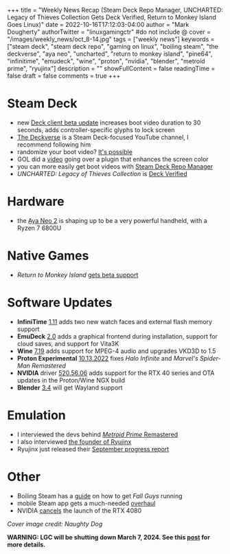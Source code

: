 +++
title = "Weekly News Recap (Steam Deck Repo Manager, UNCHARTED: Legacy of Thieves Collection Gets Deck Verified, Return to Monkey Island Goes Linux)"
date = 2022-10-16T17:12:03-04:00
author = "Mark Dougherty"
authorTwitter = "linuxgamingctr" #do not include @
cover = "/images/weekly_news/oct_8-14.jpg"
tags = ["weekly news"]
keywords = ["steam deck", "steam deck repo", "gaming on linux", "boiling steam", "the deckverse", "aya neo", "uncharted", "return to monkey island", "pine64", "infinitime", "emudeck", "wine", "proton", "nvidia", "blender", "metroid prime", "ryujinx"]
description = ""
showFullContent = false
readingTime = false
draft = false
comments = true
+++
# Steam Deck
- new [Deck client beta update](https://linuxgamingcentral.com/posts/steam-deck-client-beta-10-13-2022/) increases boot video duration to 30 seconds, adds controller-specific glyphs to lock screen
- [The Deckverse](https://linuxgamingcentral.com/posts/deckverse-spotlight/) is a Steam Deck-focused YouTube channel, I recommend following him
- randomize your boot video? [It's possible](https://linuxgamingcentral.com/posts/randomize-deck-startup-videos-guide/)
- GOL did a [video](https://www.gamingonlinux.com/2022/10/decky-loader-get-easy-steam-deck-plugins-and-make-colours-pop/) going over a plugin that enhances the screen color
- you can more easily get boot videos with [Steam Deck Repo Manager](https://flathub.org/apps/details/com.steamdeckrepo.manager)
- *UNCHARTED: Legacy of Thieves Collection* is [Deck Verified](https://www.gamingonlinux.com/2022/10/uncharted-legacy-of-thieves-collection-gets-steam-deck-verified-ahead-of-release/)

# Hardware
- the [Aya Neo 2](https://linuxgamingcentral.com/posts/aya-neo-2/) is shaping up to be a very powerful handheld, with a Ryzen 7 6800U

# Native Games
- *Return to Monkey Island* [gets beta support](https://linuxgamingcentral.com/posts/return-to-monkey-island-gets-native-linux-support/)

# Software Updates
- **InfiniTime** [1.11](https://linuxgamingcentral.com/posts/infinitime-1.11/) adds two new watch faces and external flash memory support
- **EmuDeck** [2.0](https://linuxgamingcentral.com/posts/emudeck-2.0/) adds a graphical frontend during installation, support for cloud saves, and support for Vita3K
- **Wine** [7.19](https://linuxgamingcentral.com/posts/wine-7.19/) adds support for MPEG-4 audio and upgrades VKD3D to 1.5
- **Proton Experimental** [10.13.2022](https://linuxgamingcentral.com/posts/steam-deck-client-beta-10-13-2022/) fixes *Halo Infinite* and *Marvel's Spider-Man Remastered*
- **NVIDIA** driver [520.56.06](https://www.nvidia.com/download/driverResults.aspx/193764/en-us/) adds support for the RTX 40 series and OTA updates in the Proton/Wine NGX build
- **Blender** [3.4](https://code.blender.org/2022/10/wayland-support-on-linux/) will get Wayland support

# Emulation
- I interviewed the devs behind [*Metroid Prime* Remastered](https://linuxgamingcentral.com/posts/interview-with-metroid-prime-remastered-devs/) 
- I also interviewed [the founder of Ryujinx](https://linuxgamingcentral.com/posts/interview-with-ryujinx-founder/)
- Ryujinx just released their [September progress report](https://blog.ryujinx.org/progress-report-september-2022/)

# Other
- Boiling Steam has a [guide](https://boilingsteam.com/fall-guys-install-free-linux/) on how to get *Fall Guys* running
- mobile Steam app gets a much-needed [overhaul](https://steamcommunity.com/groups/SteamMobileApp)
- NVIDIA [cancels](https://www.nvidia.com/en-us/geforce/news/12gb-4080-unlaunch/) the launch of the RTX 4080

*Cover image credit: Naughty Dog*

**WARNING: LGC will be shutting down March 7, 2024. See this [post](https://linuxgamingcentral.com/posts/the-end-of-lgc/) for more details.**
